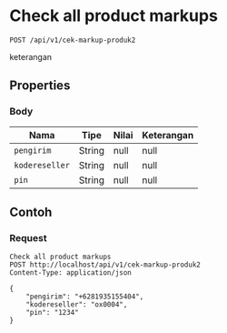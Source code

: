 # Check all product markups
```http
POST /api/v1/cek-markup-produk2
```
keterangan
## Properties
### Body
Nama | Tipe | Nilai | Keterangan
--- | --- | --- | ---
<code>pengirim</code> | String | null | null
<code>kodereseller</code> | String | null | null
<code>pin</code> | String | null | null

## Contoh

### Request
```http
Check all product markups
POST http://localhost/api/v1/cek-markup-produk2
Content-Type: application/json

{
    "pengirim": "+6281935155404",
    "kodereseller": "ox0004",
    "pin": "1234"
}
```
